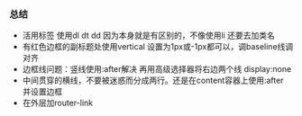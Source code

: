 ### 总结
* 活用标签 使用dl dt dd 因为本身就是有区别的，不像使用li 还要去加类名
* 有红色边框的副标题处使用vertical 设置为1px或-1px都可以，调baseline线调对齐
* 边框线问题：竖线使用:after解决 再用高级选择器将右边两个线 display:none
* 中间贯穿的横线，不要被迷惑而分成两行。还是在content容器上使用:after 并设置边框
* 在外层加router-link
